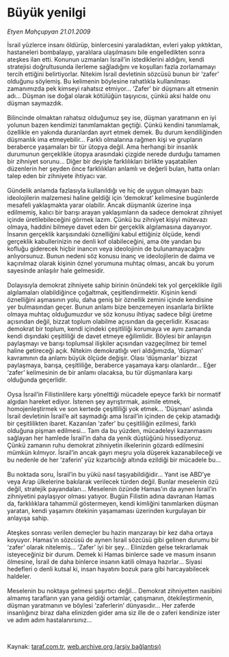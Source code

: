 # Büyük yenilgi

*Etyen Mahçupyan 21.01.2009*

<div class="taraf_structure_2col_1zq">
<div class="margen_n">



 <p>İsrail yüzlerce insanı öldürüp, binlercesini yaraladıktan, evleri yakıp yıktıktan, hastaneleri bombalayıp, yaralılara ulaşılmasını bile engelledikten sonra ateşkes ilan etti. Konunun uzmanları İsrail’in istediklerini aldığını, kendi stratejisi doğrultusunda ilerleme sağladığını ve koşulları fazla zorlamamayı tercih ettiğini belirtiyorlar. Nitekim İsrail devletinin sözcüsü bunun bir ‘zafer’ olduğunu söylemiş. Bu kelimenin böylesine rahatlıkla kullanılması zamanımızda pek kimseyi rahatsız etmiyor... ‘Zafer’ bir düşmanı alt etmenin adı... Düşman ise doğal olarak kötülüğün taşıyıcısı, çünkü aksi halde onu düşman saymazdık. <br/><br/>Bilincinde olmaktan rahatsız olduğumuz şey ise, düşman yaratmanın en iyi yolunun bazen kendimizi tanımlamaktan geçtiği. Çünkü kendini tanımlamak, özellikle en yakında duranlardan ayırt etmek demek. Bu durum kendiliğinden düşmanlık ima etmeyebilir... Farklı olmalarına rağmen kişi ve grupların beraberce yaşamaları bir tür ütopya değil. Ama herhangi bir insanlık durumunun gerçeklikle ütopya arasındaki çizgide nerede durduğu tamamen bir zihniyet sorunu... Diğer bir deyişle farklılıkları birlikte yaşatabilen düzenlerin her şeyden önce farklılıkları anlamlı ve değerli bulan, hatta onları talep eden bir zihniyete ihtiyacı var. <br/><br/>Gündelik anlamda fazlasıyla kullanıldığı ve hiç de uygun olmayan bazı ideolojilerin malzemesi haline geldiği için ‘demokrat’ kelimesine bugünlerde mesafeli yaklaşmakta yarar olabilir. Ancak düşmanlık üzerine inşa edilmemiş, kalıcı bir barışı arayan yaklaşımların da sadece demokrat zihniyet içinde üretilebileceğini görmek lazım. Çünkü bu zihniyet kişiyi mütevazı olmaya, haddini bilmeye davet eden bir gerçeklik algılamasına dayanıyor. İnsanın gerçeklik karşısındaki öznelliğini kabul ettiğiniz ölçüde, kendi gerçeklik kabullerinizin ne denli kof olabileceğini, ama öte yandan bu kofluğu giderecek hiçbir inancın veya ideolojinin de bulunamayacağını anlıyorsunuz. Bunun nedeni söz konusu inanç ve ideolojilerin de daima ve kaçınılmaz olarak kişinin öznel yorumuna muhtaç olması, ancak bu yorum sayesinde anlaşılır hale gelmesidir. <br/><br/>Dolayısıyla demokrat zihniyete sahip birinin önündeki tek yol gerçeklikle ilgili algılamaları olabildiğince çoğaltmak, çeşitlendirmektir. Kişinin kendi öznelliğini aşmasının yolu, daha geniş bir öznellik zemini içinde kendisine yer bulmasından geçer. Bunun anlamı bize benzemeyen insanlarla birlikte olmaya muhtaç olduğumuzdur ve söz konusu ihtiyaç sadece bilgi üretme açısından değil, bizzat toplum olabilme açısından da geçerlidir. Kısacası demokrat bir toplum, kendi içindeki çeşitliliği korumaya ve aynı zamanda kendi dışındaki çeşitliliği de davet etmeye eğilimlidir. Böylesi bir anlayışın paylaşmayı ve barışı toplumsal ilişkiler açısından vazgeçilmez bir temel haline getireceği açık. Nitekim demokratlığı veri aldığımızda, ‘düşman’ kavramının da anlamı büyük ölçüde değişir. Olası ‘düşmanlar’ bizzat paylaşmaya, barışa, çeşitliliğe, beraberce yaşamaya karşı olanlardır... Eğer ‘zafer’ kelimesinin de bir anlamı olacaksa, bu tür düşmanlara karşı olduğunda geçerlidir. <br/><br/>Oysa İsrail’in Filistinlilere karşı yönelttiği mücadele epeyce farklı bir normatif algıdan hareket ediyor. İstenen şey ayrıştırmak, asimile etmek, homojenleştirmek ve son kertede çeşitliliği yok etmek... ‘Düşman’ aslında İsrail devletinin İsrail’e ait saymadığı ama İsrail’in içinden de çekip atamadığı bir çeşitlilikten ibaret. Kazanılan ‘zafer’ bu çeşitliliğin ezilmesi, farklı olduğuna pişman edilmesi... Tam da bu yüzden, mücadeleyi kazanmasını sağlayan her hamlede İsrail’in daha da yenik düştüğünü hissediyoruz. Çünkü zamanın ruhu demokrat zihniyetin ilkelerinin gözardı edilmesini mümkün kılmıyor. İsrail’in ancak gayrı meşru yola düşerek kazanabileceği ve bu nedenle de her ‘zaferin’ yüz kızartıcılığı altında ezildiği bir mücadele bu... <br/><br/>Bu noktada soru, İsrail’in bu yükü nasıl taşıyabildiğidir... Yanıt ise ABD’ye veya Arap ülkelerine bakılarak verilecek türden değil. Bunlar meselenin özü değil, stratejik payandaları... Meselenin özünde Hamas’ın da aynen İsrail’in zihniyetini paylaşıyor olması yatıyor. Bugün Filistin adına davranan Hamas da, farklılıklara tahammül göstermeyen, kendi kimliğini tanımlarken düşman yaratan, kendi yaşamını ötekinin yaşamaması üzerinden kurgulayan bir anlayışa sahip. <br/><br/>Ateşkes sonrası verilen demeçler bu hazin manzarayı bir kez daha ortaya koyuyor. Hamas’ın sözcüsü de aynen İsrail sözcüsü gibi gelinen durumu bir ‘zafer’ olarak nitelemiş... ‘Zafer’ iyi bir şey... Elinizden gelse tekrarlamak isteyeceğiniz bir durum. Demek ki Hamas binlerce sade ve masum insanın ölmesine, İsrail de daha binlerce insanın katili olmaya hazırlar... Siyasi hedefleri o denli kutsal ki, insan hayatını bozuk para gibi harcayabilecek haldeler. <br/><br/>Meselenin bu noktaya gelmesi şaşırtıcı değil... Demokrat zihniyetten nasibini almamış tarafların yan yana geldiği ortamlar, çatışmanın, ötekileştirmenin, düşman yaratmanın ve böylesi ‘zaferlerin’ dünyasıdır... Her zaferde insanlığınız biraz daha elinizden gider ama siz ille de o zaferi kendinize ister ve adım adım hastalanırsınız...</p>

<br/>


<div id="taraf_not">
</div>

</div>


</div>

Kaynak: [taraf.com.tr](http://taraf.com.tr:80/makale/3647.htm), [web.archive.org (arşiv bağlantısı)](http://web.archive.org/web/20090203080157/http://taraf.com.tr:80/makale/3647.htm)
